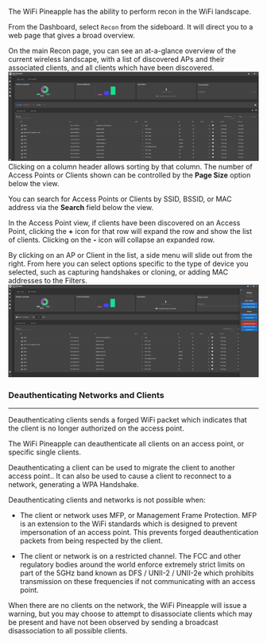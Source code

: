 
The WiFi Pineapple has the ability to perform recon in the WiFi landscape.

From the Dashboard, select `Recon` from the sideboard. It will direct you to a web page that gives a broad overview.

On the main Recon page, you can see an at-a-glance overview of the current wireless landscape, with a list of discovered APs and their associated clients, and all clients which have been discovered.
![](Resources/20240911103610.png)
Clicking on a column header allows sorting by that column. The number of Access Points or Clients shown can be controlled by the **Page Size** option below the view.

You can search for Access Points or Clients by SSID, BSSID, or MAC address via the **Search** field below the view.

In the Access Point view, if clients have been discovered on an Access Point, clicking the **+** icon for that row will expand the row and show the list of clients. Clicking on the **-** icon will collapse an expanded row.

By clicking on an AP or Client in the list, a side menu will slide out from the right. From here you can select options specific to the type of device you selected, such as capturing handshakes or cloning, or adding MAC addresses to the Filters.
![](Resources/20240911103839.png)

### Deauthenticating Networks and Clients
---

Deauthenticating clients sends a forged WiFi packet which indicates that the client is no longer authorized on the access point.

The WiFi Pineapple can deauthenticate all clients on an access point, or specific single clients.

Deauthenticating a client can be used to migrate the client to another access point.. It can also be used to cause a client to reconnect to a network, generating a WPA Handshake.

Deauthenticating clients and networks is not possible when:

- The client or network uses MFP, or Management Frame Protection. MFP is an extension to the WiFi standards which is designed to prevent impersonation of an access point. This prevents forged deauthentication packets from being respected by the client.
    
- The client or network is on a restricted channel. The FCC and other regulatory bodies around the world enforce extremely strict limits on part of the 5GHz band known as DFS / UNII-2 / UNII-2e which prohibits transmission on these frequencies if not communicating with an access point.
    

When there are no clients on the network, the WiFi Pineapple will issue a warning, but you may choose to attempt to disassociate clients which may be present and have not been observed by sending a broadcast disassociation to all possible clients.

